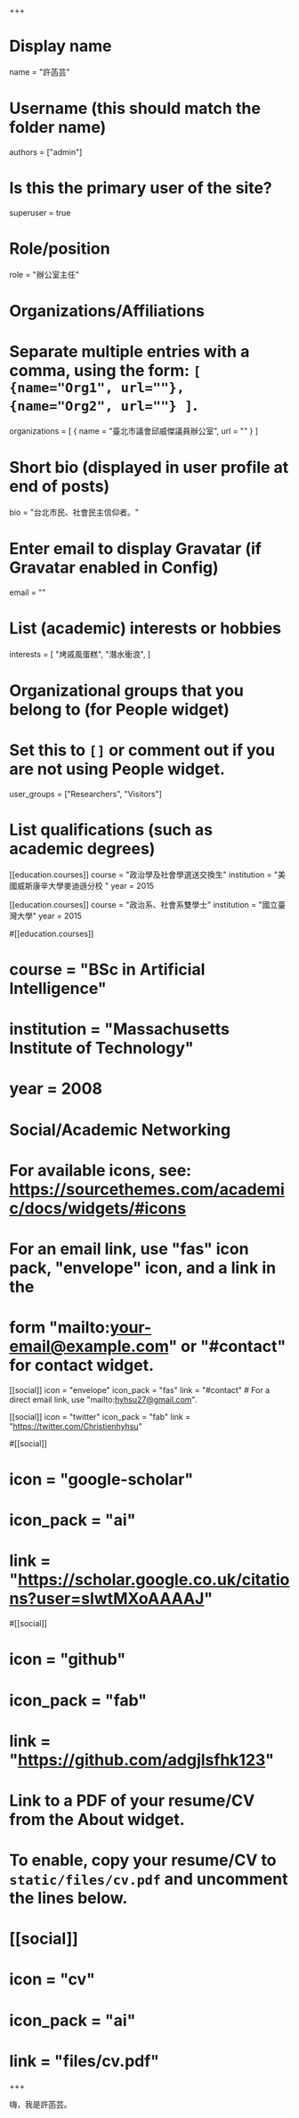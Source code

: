 +++
# Display name
name = "許菡芸"

# Username (this should match the folder name)
authors = ["admin"]

# Is this the primary user of the site?
superuser = true

# Role/position
role = "辦公室主任"

# Organizations/Affiliations
#   Separate multiple entries with a comma, using the form: `[ {name="Org1", url=""}, {name="Org2", url=""} ]`.
organizations = [ { name = "臺北市議會邱威傑議員辦公室", url = "" } ]

# Short bio (displayed in user profile at end of posts)
bio = "台北市民、社會民主信仰者。"

# Enter email to display Gravatar (if Gravatar enabled in Config)
email = ""

# List (academic) interests or hobbies
interests = [
  "烤戚風蛋糕",
  "潛水衝浪",
]

# Organizational groups that you belong to (for People widget)
#   Set this to `[]` or comment out if you are not using People widget.
user_groups = ["Researchers", "Visitors"]

# List qualifications (such as academic degrees)
[[education.courses]]
  course = "政治學及社會學選送交換生"
  institution = "美國威斯康辛大學麥迪遜分校 "
  year = 2015

[[education.courses]]
  course = "政治系、社會系雙學士"
  institution = "國立臺灣大學"
  year = 2015

#[[education.courses]]
#  course = "BSc in Artificial Intelligence"
#  institution = "Massachusetts Institute of Technology"
#  year = 2008

# Social/Academic Networking
# For available icons, see: https://sourcethemes.com/academic/docs/widgets/#icons
#   For an email link, use "fas" icon pack, "envelope" icon, and a link in the
#   form "mailto:your-email@example.com" or "#contact" for contact widget.

[[social]]
  icon = "envelope"
  icon_pack = "fas"
  link = "#contact"  # For a direct email link, use "mailto:hyhsu27@gmail.com".

[[social]]
  icon = "twitter"
  icon_pack = "fab"
  link = "https://twitter.com/Christienhyhsu"

#[[social]]
#  icon = "google-scholar"
#  icon_pack = "ai"
#  link = "https://scholar.google.co.uk/citations?user=sIwtMXoAAAAJ"

#[[social]]
#  icon = "github"
#  icon_pack = "fab"
#  link = "https://github.com/adgjlsfhk123"

# Link to a PDF of your resume/CV from the About widget.
# To enable, copy your resume/CV to `static/files/cv.pdf` and uncomment the lines below.
# [[social]]
#   icon = "cv"
#   icon_pack = "ai"
#   link = "files/cv.pdf"

+++

嗨，我是許菡芸。

